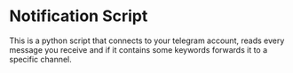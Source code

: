 # Notification Script
This is a python script that connects to your telegram account, reads every message you receive and if it contains some keywords forwards it to a specific channel.

